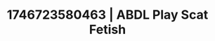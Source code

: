 ---
categories:
- Roleplay seduction
- Erotic audiobooks
- AI-generated
- Subtle dominance
- Breath play
- Deep gaze
- ASMR
- Cosplay
image: /assets/images/1746723580463.jpg
layout: post
seo:
  description: Featured content with exclusive Scat Fetish, ABDL Play. HD images available.
  keywords: Scat Fetish, ABDL Play
  og_image: /assets/images/1746723580463.jpg
  schema_type: VisualArtwork
tags:
- '#1746723580463'
- ABDL Play
- Scat Fetish
title: 1746723580463 | ABDL Play Scat Fetish
---